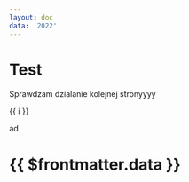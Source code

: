 ```yaml
---
layout: doc
data: '2022'
---
```

# Test

Sprawdzam dzialanie kolejnej stronyyyy

<span v-for="i in 3">{{ i }}</span>

ad
# {{ $frontmatter.data }}

